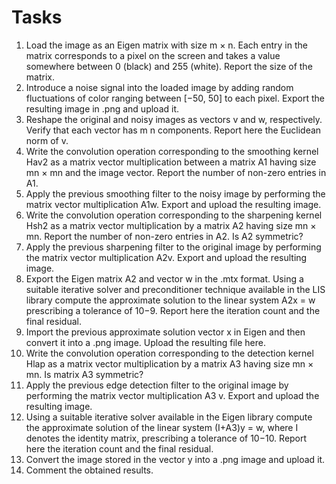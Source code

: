 # Tasks

1. Load the image as an Eigen matrix with size m × n. Each entry in the matrix corresponds to a pixel on the screen and takes a value somewhere between 0 (black) and 255 (white). Report the size of the matrix.
2. Introduce a noise signal into the loaded image by adding random fluctuations of color ranging between [−50, 50] to each pixel. Export the resulting image in .png and upload it.
3. Reshape the original and noisy images as vectors v and w, respectively. Verify that each vector has m n components. Report here the Euclidean norm of v.
4. Write the convolution operation corresponding to the smoothing kernel Hav2 as a matrix vector multiplication between a matrix A1 having size mn × mn and the image vector. Report the number of non-zero entries in A1.
5. Apply the previous smoothing filter to the noisy image by performing the matrix vector multiplication A1w. Export and upload the resulting image.
6. Write the convolution operation corresponding to the sharpening kernel Hsh2 as a matrix vector multiplication by a matrix A2 having size mn × mn. Report the number of non-zero entries in A2. Is A2 symmetric?
7. Apply the previous sharpening filter to the original image by performing the matrix vector multiplication A2v. Export and upload the resulting image.
8. Export the Eigen matrix A2 and vector w in the .mtx format. Using a suitable iterative solver and preconditioner technique available in the LIS library compute the approximate solution to the linear system A2x = w prescribing a tolerance of 10−9. Report here the iteration count and the final residual.
9. Import the previous approximate solution vector x in Eigen and then convert it into a .png image. Upload the resulting file here.
10. Write the convolution operation corresponding to the detection kernel Hlap as a matrix vector multiplication by a matrix A3 having size mn × mn. Is matrix A3 symmetric?
11. Apply the previous edge detection filter to the original image by performing the matrix vector multiplication A3 v. Export and upload the resulting image.
12. Using a suitable iterative solver available in the Eigen library compute the approximate solution of the linear system (I+A3)y = w, where I denotes the identity matrix, prescribing a tolerance of 10−10. Report here the iteration count and the final residual.
13. Convert the image stored in the vector y into a .png image and upload it.
14. Comment the obtained results.

